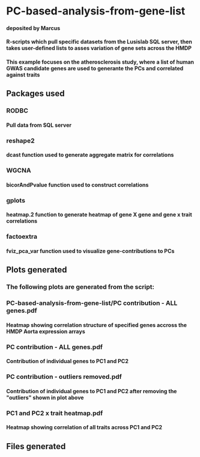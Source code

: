 # PC-based-analysis-from-gene-list
#### deposited by Marcus
#### R-scripts which pull specific datasets from the Lusislab SQL server, then takes user-defined lists to asses variation of gene sets across the HMDP
#### This example focuses on the atherosclerosis study, where a list of human GWAS candidate genes are used to generante the PCs and correlated against traits

## Packages used
### RODBC
#### Pull data from SQL server

### reshape2
#### dcast function used to generate aggregate matrix for correlations

### WGCNA 
#### bicorAndPvalue function used to construct correlations

### gplots
#### heatmap.2 function to generate heatmap of gene X gene and gene x trait correlations

### factoextra
#### fviz_pca_var function used to visualize gene-contributions to PCs

## Plots generated
### The following plots are generated from the script:
### PC-based-analysis-from-gene-list/PC contribution - ALL genes.pdf
#### Heatmap showing correlation structure of specified genes accross the HMDP Aorta expression arrays

### PC contribution - ALL genes.pdf
#### Contribution of individual genes to PC1 and PC2

### PC contribution - outliers removed.pdf
#### Contribution of individual genes to PC1 and PC2 after removing the "outliers" shown in plot above

### PC1 and PC2 x trait heatmap.pdf
#### Heatmap showing correlation of all traits across PC1 and PC2 

## Files generated

                                              
